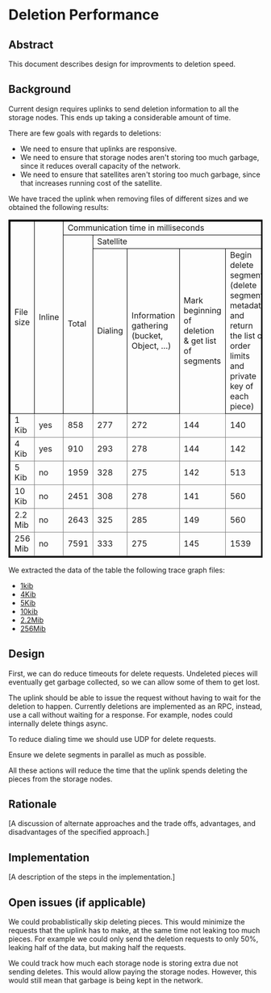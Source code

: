# Deletion Performance

## Abstract

This document describes design for improvments to deletion speed.

## Background

Current design requires uplinks to send deletion information to all the storage nodes. This ends up taking a considerable amount of time.

There are few goals with regards to deletions:

- We need to ensure that uplinks are responsive.
- We need to ensure that storage nodes aren't storing too much garbage, since it reduces overall capacity of the network.
- We need to ensure that satellites aren't storing too much garbage, since that increases running cost of the satellite.

We have traced the uplink when removing files of different sizes and we obtained the following results:

<table style="border: 0.2rem solid black">
<thead style="border: 0.1rem solid black">
<tr style="border: 0.1rem solid black">
<td rowspan="3" style="border: 0.1rem solid black">File size</td>
<td rowspan="3" style="border: 0.1rem solid black">Inline</td>
<td colspan="6" style="width:69.56pt; " >Communication time in milliseconds</td>
</tr>
<tr style="border: 0.1rem solid black">
<td rowspan="2" style="border: 0.1rem solid black">Total</td>
<td colspan="4" style="border: 0.1rem solid black">Satellite</td>
<td rowspan="2" style="border: 0.1rem solid black">Storage Nodes</td>
</tr style="border: 0.1rem solid black">
<tr>
<td style="border: 0.1rem solid black">Dialing</td>
<td style="border: 0.1rem solid black">Information gathering (bucket, Object, …)</td>
<td>Mark beginning of deletion &amp; get list of segments</td>
<td style="border: 0.1rem solid black">Begin delete segment (delete segment metadata and return the list of order limits and private key of each piece)</td>
</tr>
</thead>
<tbody>
<tr style="border: 0.1em solid grey"><td style="border: 0.1em solid grey">1 Kib</td><td style="border: 0.1em solid grey">yes</td><td style="border: 0.1em solid grey">858</td><td style="border: 0.1em solid grey">277</td><td style="border: 0.1em solid grey">272</td><td style="border: 0.1em solid grey">144</td><td style="border: 0.1em solid grey">140</td><td style="border: 0.1em solid grey">0</td></tr><tr style="border: 0.1em solid grey"><td style="border: 0.1em solid grey">4 Kib</td><td style="border: 0.1em solid grey">yes</td><td style="border: 0.1em solid grey">910</td><td style="border: 0.1em solid grey">293</td><td style="border: 0.1em solid grey">278</td><td style="border: 0.1em solid grey">144</td><td style="border: 0.1em solid grey">142</td><td style="border: 0.1em solid grey">0</td></tr><tr style="border: 0.1em solid grey"><td style="border: 0.1em solid grey">5 Kib</td><td style="border: 0.1em solid grey">no</td><td style="border: 0.1em solid grey">1959</td><td style="border: 0.1em solid grey">328</td><td style="border: 0.1em solid grey">275</td><td style="border: 0.1em solid grey">142</td><td style="border: 0.1em solid grey">513</td><td style="border: 0.1em solid grey">652</td></tr><tr style="border: 0.1em solid grey"><td style="border: 0.1em solid grey">10 Kib</td><td style="border: 0.1em solid grey">no</td><td style="border: 0.1em solid grey">2451</td><td style="border: 0.1em solid grey">308</td><td style="border: 0.1em solid grey">278</td><td style="border: 0.1em solid grey">141</td><td style="border: 0.1em solid grey">560</td><td style="border: 0.1em solid grey">1134</td></tr><tr style="border: 0.1em solid grey"><td style="border: 0.1em solid grey">2.2 Mib</td><td style="border: 0.1em solid grey">no</td><td style="border: 0.1em solid grey">2643</td><td style="border: 0.1em solid grey">325</td><td style="border: 0.1em solid grey">285</td><td style="border: 0.1em solid grey">149</td><td style="border: 0.1em solid grey">560</td><td style="border: 0.1em solid grey">1273</td></tr><tr style="border: 0.1em solid grey"><td style="border: 0.1em solid grey">256 Mib</td><td style="border: 0.1em solid grey">no</td><td style="border: 0.1em solid grey">7591</td><td style="border: 0.1em solid grey">333</td><td style="border: 0.1em solid grey">275</td><td style="border: 0.1em solid grey">145</td><td style="border: 0.1em solid grey">1539</td><td style="border: 0.1em solid grey">6644</td></tr>
</tbody>
</table>

We extracted the data of the table the following trace graph files:

* [1kib](images/deletion-perfomance-1.0kb-file-trace.svg)
* [4Kib](images/deletion-perfomance-4.0kb-file-trace.svg)
* [5Kib](images/deletion-perfomance-5.0kb-file-trace.svg)
* [10kib](images/deletion-perfomance-10.0kb-file-trace.svg)
* [2.2Mib](images/deletion-perfomance-2.2mb-file-trace.svg)
* [256Mib](images/deletion-perfomance-256mb-file-trace.svg)


## Design

First, we can do reduce timeouts for delete requests. Undeleted pieces will eventually get garbage collected, so we can allow some of them to get lost.

The uplink should be able to issue the request without having to wait for the deletion to happen. Currently deletions are implemented as an RPC, instead, use a call without waiting for a response. For example, nodes could internally delete things async.

To reduce dialing time we should use UDP for delete requests.

Ensure we delete segments in parallel as much as possible.

All these actions will reduce the time that the uplink spends deleting the pieces from the storage nodes.

## Rationale

[A discussion of alternate approaches and the trade offs, advantages, and disadvantages of the specified approach.]

## Implementation

[A description of the steps in the implementation.]

## Open issues (if applicable)

We could probablistically skip deleting pieces. This would minimize the requests that the uplink has to make, at the same time not leaking too much pieces. For example we could only send the deletion requests to only 50%, leaking half of the data, but making half the requests.

We could track how much each storage node is storing extra due not sending deletes. This would allow paying the storage nodes. However, this would still mean that garbage is being kept in the network.
